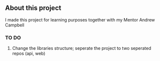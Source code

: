 ## About this project

I made this project for learning purposes together with my Mentor Andrew Campbell


### TO DO

1. Change the libraries structure; seperate the project to two seperated repos (api, web)
